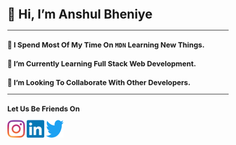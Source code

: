# 👋 Hi, I’m Anshul Bheniye
---
### 👀 I Spend Most Of My Time On `MDN` Learning New Things.
### 🌱 I’m Currently Learning Full Stack Web Development.
### 💞️ I’m Looking To Collaborate With Other Developers.
---
###     Let Us Be Friends On
<a href="https://www.instagram.com/anshul_sensei" target="blank"><img align="center" src="images/instagram.svg" alt="Anshul Bheniye Instagram" height="40" width="40" /></a>  <a href="https://in.linkedin.com/in/anshul-bheniye" target="blank"><img align="center" src="images/linkedin.svg" alt="Anshul Bheniye LinkedIn" height="40" width="40" /></a>   <a href="https://twitter.com/anshul_bheniye" target="blank"><img align="center" src="images/twitter.svg" alt="Anshul Bheniye Twitter" height="40" width="40" /></a>  
